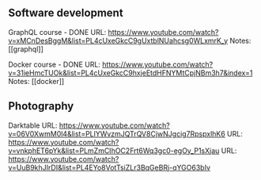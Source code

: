 
## Software development
GraphQL course - DONE
URL: https://www.youtube.com/watch?v=xMCnDesBggM&list=PL4cUxeGkcC9gUxtblNUahcsg0WLxmrK_y
Notes: [[graphql]]

Docker course - DONE
URL: https://www.youtube.com/watch?v=31ieHmcTUOk&list=PL4cUxeGkcC9hxjeEtdHFNYMtCpjNBm3h7&index=1
Notes: [[docker]]




## Photography
Darktable
URL: https://www.youtube.com/watch?v=06V0XwmM0l4&list=PLlYWvzmJQTrQV8CjwNJgcig7RpspxlhK6
URL: https://www.youtube.com/watch?v=vnkphET6pYk&list=PLmZmCIhOC2Frt6Wq3gc0-egOy_P1sXjau
URL: https://www.youtube.com/watch?v=UuB9khJIrDI&list=PL4EYo8VotTsiZLr3BqGeBRj-qYGO63bIv
